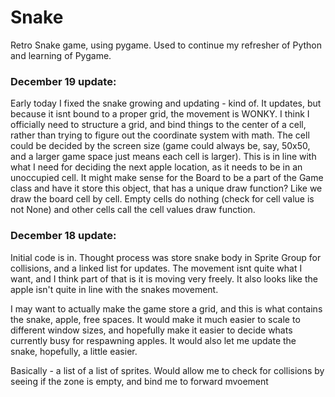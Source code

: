 # Snake
Retro Snake game, using pygame. Used to continue my refresher of Python and learning of Pygame.

### December 19 update:
Early today I fixed the snake growing and updating - kind of. It updates, but because it isnt bound to a proper grid, the movement is WONKY. 
I think I officially need to structure a grid, and bind things to the center of a cell, rather than trying to figure out the coordinate system with math.
The cell could be decided by the screen size (game could always be, say, 50x50, and a larger game space just means each cell is larger).
This is in line with what I need for deciding the next apple location, as it needs to be in an unoccupied cell. It might make sense for the Board to be a part of the Game class
and have it store this object, that has a unique draw function? Like we draw the board cell by cell. Empty cells do nothing (check for cell value is not None) and other cells
call the cell values draw function. 

### December 18 update:
Initial code is in. Thought process was store snake body in Sprite Group for collisions, and a linked list for updates. The movement isnt quite what I want,
and I think part of that is it is moving very freely. It also looks like the apple isn't quite in line with the snakes movement.

I may want to actually make the game store a grid, and this is what contains the snake, apple, free spaces. It would make it much easier to scale to different
window sizes, and hopefully make it easier to decide whats currently busy for respawning apples. It would also let me update the snake, hopefully, a little easier.

Basically - a list of a list of sprites. Would allow me to check for collisions by seeing if the zone is empty, and bind me to forward mvoement
